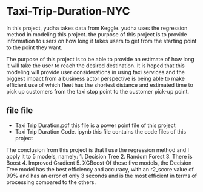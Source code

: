 # Taxi-Trip-Duration-NYC
  In this project, yudha takes data from Keggle. yudha uses the regression method in modeling this project. the purpose of this project is to provide information to users on how long it takes users to get from the starting point to the point they want.
  
  The purpose of this project is to be able to provide an estimate of how long it will take the user to reach the desired destination. It is hoped that this modeling will provide user considerations in using taxi services and the biggest impact from a business actor perspective is being able to make efficient use of which fleet has the shortest distance and estimated time to pick up customers from the taxi stop point to the customer pick-up point.
  
  ## file file 
  - Taxi Trip Duration.pdf
       this file is a power point file of this project
  - Taxi Trip Duration Code. ipynb
       this file contains the code files of this project
  
  The conclusion from this project is that I use the regression method and I apply it to 5 models, namely:
        1. Decision Tree
        2. Random Forest
        3. There is Boost
        4. Improved Gradient
        5. XGBoost
  Of these five models, the Decision Tree model has the best efficiency and accuracy, with an r2_score value of 99% and has an error of only 3 seconds and is   the most efficient in terms of processing compared to the others.
